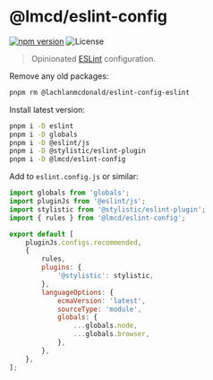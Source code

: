 # @lmcd/eslint-config

[![npm version](https://badge.fury.io/js/@lmcd%2Feslint-config.svg)](https://badge.fury.io/js/@lmcd%2Feslint-config)
![License](https://img.shields.io/github/license/lachlanmcdonald/eslint-config)

> Opinionated [ESLint](https://eslint.org/) configuration.

Remove any old packages:

```sh
pnpm rm @lachlanmcdonald/eslint-config-eslint
```

Install latest version:

```sh
pnpm i -D eslint
pnpm i -D globals
pnpm i -D @eslint/js
pnpm i -D @stylistic/eslint-plugin
pnpm i -D @lmcd/eslint-config
```

Add to `eslint.config.js` or similar:

```js
import globals from 'globals';
import pluginJs from '@eslint/js';
import stylistic from '@stylistic/eslint-plugin';
import { rules } from '@lmcd/eslint-config';

export default [
    pluginJs.configs.recommended,
    {
        rules,
        plugins: {
            '@stylistic': stylistic,
        },
        languageOptions: {
            ecmaVersion: 'latest',
            sourceType: 'module',
            globals: {
                ...globals.node,
                ...globals.browser,
            },
        },
    },
];
```

